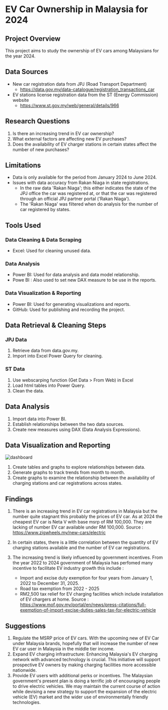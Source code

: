 # EV Car Ownership in Malaysia for 2024

## Project Overview 
This project aims to study the ownership of EV cars among Malaysians for the year 2024.

## Data Sources
- New car registration data from JPJ (Road Transport Department)
  - https://data.gov.my/data-catalogue/registration_transactions_car
- EV stations license registration data from the ST (Energy Commission) website
  - https://www.st.gov.my/web/general/details/966
   
## Research Questions
1. Is there an increasing trend in EV car ownership?
2. What external factors are affecting new EV purchases?
3. Does the availability of EV charger stations in certain states affect the number of new purchases?

## Limitations
- Data is only available for the period from January 2024 to June 2024.
- Issues with data accuracy from Rakan Niaga in state registrations.
  - In the raw data 'Rakan Niaga'; this either indicates the state of the JPJ office the car was registered at, or that the car was registered through an official JPJ partner portal ('Rakan Niaga').
  - The 'Rakan Niaga' was filtered when do analysis for the number of car registered by states.

## Tools Used
### Data Cleaning & Data Scraping
- Excel: Used for cleaning unused data.
  
### Data Analysis
- Power BI: Used for data analysis and data model relationship.
- Powe BI : Also used to set new DAX measure to be use in the reports.

### Data Visualization & Reporting
- Power BI: Used for generating visualizations and reports.
- GitHub: Used for publishing and recording the project.

## Data Retrieval & Cleaning Steps
### JPJ Data
1. Retrieve data from data.gov.my.
2. Import into Excel Power Query for cleaning.

### ST Data
1. Use webscarping function (Get Data > From Web) in Excel
2. Load html tables into Power Query.
3. Clean the data.

## Data Analysis
1. Import data into Power BI.
2. Establish relationships between the two data sources.
3. Create new measures using DAX (Data Analysis Expressions).

## Data Visualization and Reporting

![dashboard](https://github.com/FitriFuad/EV-Car-Ownership-Malaysia-2024/assets/106916338/fc6655de-7494-4fb7-ac68-90e952be73d0)
1. Create tables and graphs to explore relationships between data.
2. Generate graphs to track trends from month to month.
3. Create graphs to examine the relationship between the availability of charging stations and car registrations across states.

   


## Findings
1. There is an increasing trend in EV car registrations in Malaysia but the number quite stagnant this probably the prices of EV car. As at 2024 the cheapest EV car is Neta V with base msrp of RM 100,000. They are lacking of number EV car available under RM 100,000.
Source : https://www.zigwheels.my/new-cars/electric

2. In certain states, there is a little correlation between the quantity of EV charging stations available and the number of EV car registrations.

3. The increasing trend is likely influenced by government incentives. From the year 2022 to 2024 government of Malaysia has perfomed many incentive to facilitate EV industry growth this include :
     - Import and excise duty exemption for four years from January 1, 2022 to December 31, 2025.
     - Road tax exemption from 2022 - 2025
     - RM2,500 tax relief for EV charging facilities which include installation of EV chargers at home.
       Source : https://www.mof.gov.my/portal/en/news/press-citations/full-exemption-of-import-excise-duties-sales-tax-for-electric-vehicle
   


## Suggestions
1. Regulate the MSRP price of EV cars. With the upcoming new of EV Car under Malaysia brands, hopefully that will increase the number of new EV car user in Malaysia in the middle tier income.
2. Expand EV charging infrastructure: Enhancing Malaysia's EV charging network with advanced technology is crucial. This initiative will support prospective EV owners by making charging facilities more accessible nationwide.
3. Provide EV users with additional perks or incentives. The Malaysian government's present plan is doing a terrific job of encouraging people to drive electric vehicles. We may maintain the current course of action while devising a new strategy to support the expansion of the electric vehicle (EV) market and the wider use of environmentally friendly technologies.

